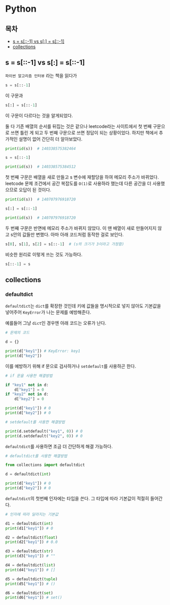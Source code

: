 # Python

## 목차

- [s = s[::-1] vs s[:] = s[::-1]](#s--s-1-vs-s--s-1)
- [collections](#collections)

## s = s[::-1] vs s[:] = s[::-1]

`파이썬 알고리즘 인터뷰` 라는 책을 읽다가

```python
s = s[::-1]
```

이 구문과

```python
s[:] = s[::-1]
```

이 구문이 다르다는 것을 알게되었다.

둘 다 기존 배열의 순서를 뒤집는 것은 같으나 leetcode라는 사이트에서 첫 번째 구문으로 쓰면 틀린 게 되고 두 번째 구문으로 쓰면 정답이 되는 상황이었다. 하지만 책에서 추가적인 설명이 없어 간단히 더 알아보았다.

```python
print(id(s))  # 140338575382464

s = s[::-1]

print(id(s))  # 140338575384512
```

첫 번째 구문은 배열을 새로 만들고 s 변수에 재할당을 하여 메모리 주소가 바뀌었다. leetcode 문제 조건에서 공간 복잡도를 `O(1)`로 사용하라 했는데 다른 공간을 더 사용했으므로 오답이 된 것이다.

```python
print(id(s))  # 140707976918720

s[:] = s[::-1]

print(id(s))  # 140707976918720
```

두 번쨰 구문은 반면에 메모리 주소가 바뀌지 않았다. 이 땐 배열이 새로 만들어지지 않고 s안의 값들만 변했다. 아마 아래 코드처럼 동작한 걸로 보인다.

```python
s[0], s[1], s[2] = s[::-1]  # (s의 크기가 3이라고 가정함)
```

비슷한 원리로 이렇게 쓰는 것도 가능하다.

```python
s[::-1] = s
```

## collections

### defaultdict

`defaultdict`는 `dict`를 확장한 것인데 키에 값들을 명시적으로 넣지 않아도 기본값을 넣어주어 `KeyError`가 나는 문제를 예방해준다.

예를들어 그냥 `dict`인 경우엔 아래 코드는 오류가 난다.

```python
# 문제의 코드

d = {}

print(d["key1"]) # KeyError: key1
print(d["key2"])
```

이를 예방하기 위해 if 문으로 검사하거나 `setdefault`를 사용하곤 한다.

```python
# if 문을 사용한 해결방법

if "key1" not in d:
    d["key1"] = 0
if "key2" not in d:
    d["key2"] = 0

print(d["key1"]) # 0
print(d["key2"]) # 0
```

```python
# setdefault를 사용한 해결방법

print(d.setdefault("key1", 0)) # 0
print(d.setdefault("key2", 0)) # 0
```

`defaultdict`를 사용하면 조금 더 간단하게 해결 가능하다.

```python
# defaultdict를 사용한 해결방법

from collections import defaultdict

d = defaultdict(int)

print(d["key1"]) # 0
print(d["key2"]) # 0
```

`defaultdict`의 첫번째 인자에는 타입을 쓴다. 그 타입에 따라 기본값이 적절히 들어간다.

```python
# 인자에 따라 달라지는 기본값

d1 = defaultdict(int)
print(d1["key1"]) # 0

d2 = defaultdict(float)
print(d2["key1"]) # 0.0

d3 = defaultdict(str)
print(d3["key1"]) # ""

d4 = defaultdict(list)
print(d4["key1"]) # []

d5 = defaultdict(tuple)
print(d5["key1"]) # ()

d6 = defaultdict(set)
print(d6["key1"]) # set()

```